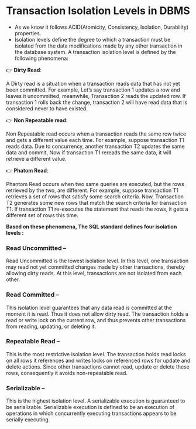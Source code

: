 # Transaction Isolation Levels in DBMS

- As we know it follows ACID(Atomicity, Consistency, Isolation, Durability) properties.
- Isolation levels define the degree to which a transaction must be isolated from the data modifications made by any other transaction in the database system. A transaction isolation level is defined by the following phenomena:

👉 **Dirty Read**: 

A Dirty read is a situation when a transaction reads data that has not yet been committed. For example, Let’s say transaction 1 updates a row and leaves it uncommitted, meanwhile, Transaction 2 reads the updated row. If transaction 1 rolls back the change, transaction 2 will have read data that is considered never to have existed.

👉 **Non Repeatable read**:

Non Repeatable read occurs when a transaction reads the same row twice and gets a different value each time. For example, suppose transaction T1 reads data. Due to concurrency, another transaction T2 updates the same data and commit, Now if transaction T1 rereads the same data, it will retrieve a different value.

👉 **Phatom Read**:

Phantom Read occurs when two same queries are executed, but the rows retrieved by the two, are different. For example, suppose transaction T1 retrieves a set of rows that satisfy some search criteria. Now, Transaction T2 generates some new rows that match the search criteria for transaction T1. If transaction T1 re-executes the statement that reads the rows, it gets a different set of rows this time.

**Based on these phenomena, The SQL standard defines four isolation levels :**

### Read Uncommitted – 
Read Uncommitted is the lowest isolation level. In this level, one transaction may read not yet committed changes made by other transactions, thereby allowing dirty reads. At this level, transactions are not isolated from each other.

### Read Committed – 
This isolation level guarantees that any data read is committed at the moment it is read. Thus it does not allow dirty read. The transaction holds a read or write lock on the current row, and thus prevents other transactions from reading, updating, or deleting it.

### Repeatable Read – 
This is the most restrictive isolation level. The transaction holds read locks on all rows it references and writes locks on referenced rows for update and delete actions. Since other transactions cannot read, update or delete these rows, consequently it avoids non-repeatable read.

### Serializable – 
This is the highest isolation level. A serializable execution is guaranteed to be serializable. Serializable execution is defined to be an execution of operations in which concurrently executing transactions appears to be serially executing.


